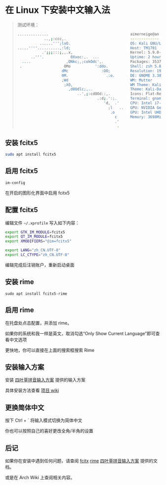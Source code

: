 # 在 Linux 下安装中文输入法

> 测试环境：
>
> ```bash
> ..............                                     aimerneige@an
>             ..,;:ccc,.                             -------------
>           ......''';lxO.                           OS: Kali GNU/Linux Rolling x86_64
> .....''''..........,:ld;                           Host: TM1701
>            .';;;:::;,,.x,                          Kernel: 5.9.0-kali4-amd64
>       ..'''.            0Xxoc:,.  ...              Uptime: 2 hours, 11 mins
>   ....                ,ONkc;,;cokOdc',.            Packages: 3537 (dpkg)
>  .                   OMo           ':ddo.          Shell: zsh 5.8
>                     dMc               :OO;         Resolution: 1920x1080, 1440x2560
>                     0M.                 .:o.       DE: GNOME 3.38.2
>                     ;Wd                            WM: Mutter
>                      ;XO,                          WM Theme: Kali-Dark
>                        ,d0Odlc;,..                 Theme: Kali-Dark [GTK2/3]
>                            ..',;:cdOOd::,.         Icons: Flat-Remix-Blue-Dark [GTK2/> 3]
>                                     .:d;.':;.      Terminal: gnome-terminal
>                                        'd,  .'     CPU: Intel i7-8550U (8) @ 4.000GHz
>                                          ;l   ..   GPU: NVIDIA GeForce MX250
>                                           .o       GPU: Intel UHD Graphics 620
>                                             c      Memory: 3698MiB / 15899MiB
>                                             .'
>                                              .
> ```

## 安装 fcitx5

```bash
sudo apt install fcitx5
```

## 启用 fcitx5

```bash
im-config
```

在开启的图形化界面中启用 fcitx5

## 配置 fcitx5

编辑文件 `~/.xprofile` 写入如下内容：

```bash
export GTK_IM_MODULE=fcitx5
export QT_IM_MODULE=fcitx5
export XMODIFIERS="@im=fcitx5"

export LANG="zh_CN.UTF-8"
export LC_CTYPE="zh_CN.UTF-8"
```

编辑完成后注销账户，重新启动桌面

## 安装 rime

```
sudo apt install fcitx5-rime
```

## 启用 rime

在托盘处点击配置，并添加 rime。

如果你的系统和我一样是英文，取消勾选“Only Show Current Language”即可查看中文选项

更快地，你可以直接在上面的搜索框搜索 Rime

## 安装输入方案

安装 [四叶草拼音输入方案](https://github.com/fkxxyz/rime-cloverpinyin) 提供的输入方案

具体安装方法查看 [项目 wiki](https://github.com/fkxxyz/rime-cloverpinyin/wiki)

## 更换简体中文

按下 Ctrl + ` 将输入模式切换为简体中文

你也可以按照自己的喜好更改全角/半角的设置

## 后记

如果你在安装中遇到任何问题，请查阅 [fcitx](https://www.fcitx-im.org/wiki/Special:MyLanguage/Fcitx) [rime](https://rime.im/docs/) [四叶草拼音输入方案](https://github.com/fkxxyz/rime-cloverpinyin/wiki) 提供的文档。

或是在 Arch Wiki 上查阅相关内容。
